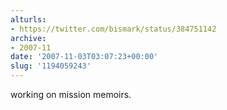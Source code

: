 ```yaml
---
alturls:
- https://twitter.com/bismark/status/384751142
archive:
- 2007-11
date: '2007-11-03T03:07:23+00:00'
slug: '1194059243'
---
```


working on mission memoirs.

